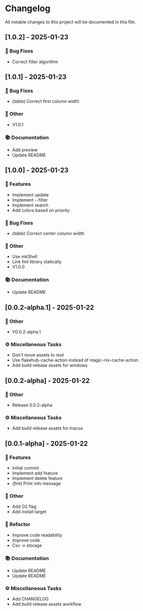 # Changelog

All notable changes to this project will be documented in this file.

## [1.0.2] - 2025-01-23

### 🐛 Bug Fixes

- Correct filter algorithm

## [1.0.1] - 2025-01-23

### 🐛 Bug Fixes

- *(table)* Correct first column width

### 💼 Other

- V1.0.1

### 📚 Documentation

- Add preview
- Update README

## [1.0.0] - 2025-01-23

### 🚀 Features

- Implement update
- Implement --filter
- Implement search
- Add colors based on priority

### 🐛 Bug Fixes

- *(table)* Correct center column width

### 💼 Other

- Use mkShell
- Link fmt library statically
- V1.0.0

### 📚 Documentation

- Update README

## [0.0.2-alpha.1] - 2025-01-22

### 💼 Other

- V0.0.2-alpha.1

### ⚙️ Miscellaneous Tasks

- Don't move assets to root
- Use flakehub-cache-action instead of magic-nix-cache-action
- Add build release assets for windows

## [0.0.2-alpha] - 2025-01-22

### 💼 Other

- Release 0.0.2-alpha

### ⚙️ Miscellaneous Tasks

- Add build release assets for macos

## [0.0.1-alpha] - 2025-01-22

### 🚀 Features

- Initial commit
- Implement add feature
- Implement delete feature
- *(fmt)* Print info message

### 💼 Other

- Add O2 flag
- Add install target

### 🚜 Refactor

- Improve code readability
- Improve code
- Csv -> storage

### 📚 Documentation

- Update README
- Update README

### ⚙️ Miscellaneous Tasks

- Add CHANGELOG
- Add build release assets workflow

<!-- generated by git-cliff -->
